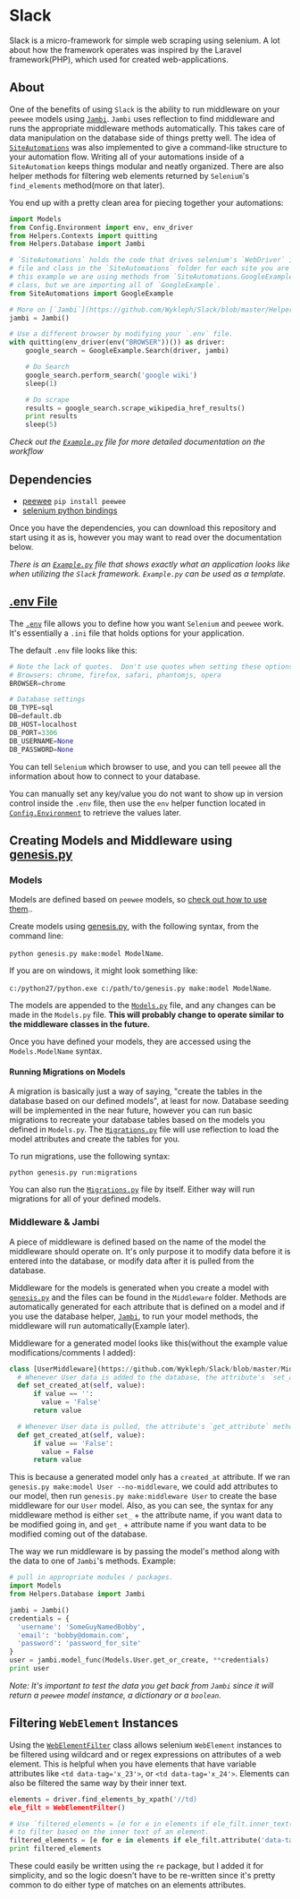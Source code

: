# Slack
Slack is a micro-framework for simple web scraping using selenium.  A lot about how the framework operates was inspired by the
Laravel framework(PHP), which used for created web-applications.

## About

One of the benefits of using `Slack` is the ability to run middleware on your `peewee` models using [`Jambi`](https://github.com/Wykleph/Slack/blob/master/Helpers/Database.py).  `Jambi` uses reflection
to find middleware and runs the appropriate middleware methods automatically.  This takes care of data manipulation on the database
side of things pretty well.  The idea of [`SiteAutomations`](https://github.com/Wykleph/Slack/tree/master/SiteAutomations) was also implemented to give a command-like structure to your automation
flow.  Writing all of your automations inside of a `SiteAutomation` keeps things modular and neatly organized.  There are also
helper methods for filtering web elements returned by `Selenium`'s `find_elements` method(more on that later).

You end up with a pretty clean area for piecing together your automations:

```python
import Models
from Config.Environment import env, env_driver
from Helpers.Contexts import quitting
from Helpers.Database import Jambi

# `SiteAutomations` holds the code that drives selenium's `WebDriver` instance. Create a
# file and class in the `SiteAutomations` folder for each site you are automating. In
# this example we are using methods from `SiteAutomations.GoogleExample`'s `Search`
# class, but we are importing all of `GoogleExample`.
from SiteAutomations import GoogleExample

# More on [`Jambi`](https://github.com/Wykleph/Slack/blob/master/Helpers/Database.py) later.
jambi = Jambi()

# Use a different browser by modifying your `.env` file.
with quitting(env_driver(env("BROWSER"))()) as driver:
    google_search = GoogleExample.Search(driver, jambi)

    # Do Search
    google_search.perform_search('google wiki')
    sleep(1)

    # Do scrape
    results = google_search.scrape_wikipedia_href_results()
    print results
    sleep(5)
```

_Check out the [`Example.py`](https://github.com/Wykleph/Slack/blob/master/Example.py) file for more detailed documentation on the workflow_

## Dependencies

* [peewee](http://docs.peewee-orm.com/en/latest/)
`pip install peewee`
* [selenium python bindings](http://selenium-python.readthedocs.org/)

Once you have the dependencies, you can download this repository and start using it as is, however you may want to read over the
documentation below.

_There is an [`Example.py`](https://github.com/Wykleph/Slack/blob/master/Example.py) file that shows exactly what an application looks like when utilizing the `Slack`
framework.  `Example.py` can be used as a template._

## [.env File](https://github.com/Wykleph/Slack/blob/master/.env)

The [`.env`](https://github.com/Wykleph/Slack/blob/master/.env) file allows you to define how you want `Selenium` and `peewee` work.  It's essentially a `.ini` file that
holds options for your application.

The default `.env` file looks like this:
```python
# Note the lack of quotes.  Don't use quotes when setting these options.
# Browsers: chrome, firefox, safari, phantomjs, opera
BROWSER=chrome

# Database settings
DB_TYPE=sql
DB=default.db
DB_HOST=localhost
DB_PORT=3306
DB_USERNAME=None
DB_PASSWORD=None
```
You can tell `Selenium` which browser to use, and you can tell `peewee` all the information about how to connect to your
database.

You can manually set any key/value you do not want to show up in version control inside the `.env` file, then use the
`env` helper function located in [`Config.Environment`](https://github.com/Wykleph/Slack/blob/master/Config/Environment.py) to retrieve the values later.

## Creating Models and Middleware using [genesis.py](https://github.com/Wykleph/Slack/blob/master/genesis.py)

### Models
Models are defined based on `peewee` models, so [check out how to use them](http://docs.peewee-orm.com/en/latest/peewee/models.html)..

Create models using [genesis.py](https://github.com/Wykleph/Slack/blob/master/genesis.py), with the following syntax, from the command line:

`python genesis.py make:model ModelName`.

If you are on windows, it might look something like:

`c:/python27/python.exe c:/path/to/genesis.py make:model ModelName`.

The models are appended to the [`Models.py`](https://github.com/Wykleph/Slack/blob/master/Models.py) file, and any changes can be made in the `Models.py`
file. __This will probably change to operate similar to the middleware classes in the future.__

Once you have defined your models, they are accessed using the `Models.ModelName` syntax.

#### Running Migrations on Models

A migration is basically just a way of saying, "create the tables in the database based on our defined models", at least
for now.  Database seeding will be implemented in the near future, however you can run basic migrations to recreate your
database tables based on the models you defined in `Models.py`.  The [`Migrations.py`](https://github.com/Wykleph/Slack/blob/master/Migrations.py) file will use reflection to load
the model attributes and create the tables for you.

To run migrations, use the following syntax:

`python genesis.py run:migrations`

You can also run the [`Migrations.py`](https://github.com/Wykleph/Slack/blob/master/Migrations.py) file by itself.  Either way will run migrations for all of your defined models.

### Middleware & Jambi

A piece of middleware is defined based on the name of the model the middleware should operate on.  It's only
purpose it to modify data before it is entered into the database, or modify data after it is pulled from the
database.

Middleware for the models is generated when you create a model with [`genesis.py`](https://github.com/Wykleph/Slack/blob/master/genesis.py) and the files can be found in the
`Middleware` folder.  Methods are automatically generated for each attribute that is defined on a model and if you
use the database helper, [`Jambi`](https://github.com/Wykleph/Slack/blob/master/Helpers/Database.py), to run your model methods, the middleware will run automatically(Example later).

Middleware for a generated model looks like this(without the example value modifications/comments I added):

```python
class [UserMiddleware](https://github.com/Wykleph/Slack/blob/master/Middleware/UserMiddleware.py)(Middleware):
  # Whenever User data is added to the database, the attribute's `set_attribute` method will be called.
  def set_created_at(self, value):
      if value == '':
        value = 'False'
      return value

  # Whenever User data is pulled, the attribute's `get_attribute` method will be called on the result.
  def get_created_at(self, value):
      if value == 'False':
        value = False
      return value
```

This is because a generated model only has a `created_at` attribute. If we ran `genesis.py make:model User --no-middleware`,
we could add attributes to our model, then run `genesis.py make:middleware User` to create the base middleware for our `User`
model.  Also, as you can see, the syntax for any middleware method is either `set_` + the attribute name, if you want data
to be modified going in, and `get_` + attribute name if you want data to be modified coming out of the database.

The way we run middleware is by passing the model's method along with the data to one of `Jambi`'s
methods.  Example:

```python
# pull in appropriate modules / packages.
import Models
from Helpers.Database import Jambi

jambi = Jambi()
credentials = {
  'username': 'SomeGuyNamedBobby',
  'email': 'bobby@domain.com',
  'password': 'password_for_site'
}
user = jambi.model_func(Models.User.get_or_create, **credentials)
print user
```

_Note:  It's important to test the data you get back from `Jambi` since it will return a `peewee` model instance,
a dictionary or a `boolean`._

## Filtering `WebElement` Instances

Using the [`WebElementFilter`](https://github.com/Wykleph/Slack/blob/master/Helpers/Validation.py) class allows selenium `WebElement` instances to be filtered using wildcard and or regex expressions
on attributes of a web element.  This is helpful when you have elements that have variable attributes like `<td data-tag='x_23'>`, or
`<td data-tag='x_24'>`.  Elements can also be filtered the same way by their inner text.

```python
elements = driver.find_elements_by_xpath('//td)
ele_filt = WebElementFilter()

# Use `filtered_elements = [e for e in elements if ele_filt.inner_text().wildcard_match(e, 'x_*')]`
# to filter based on the inner text of an element.
filtered_elements = [e for e in elements if ele_filt.attribute('data-tag').wildcard_match(e, 'x_*')]
print filtered_elements
```

These could easily be written using the `re` package, but I added it for simplicity, and so the logic
doesn't have to be re-written since it's pretty common to do either type of matches on an elements
attributes.
